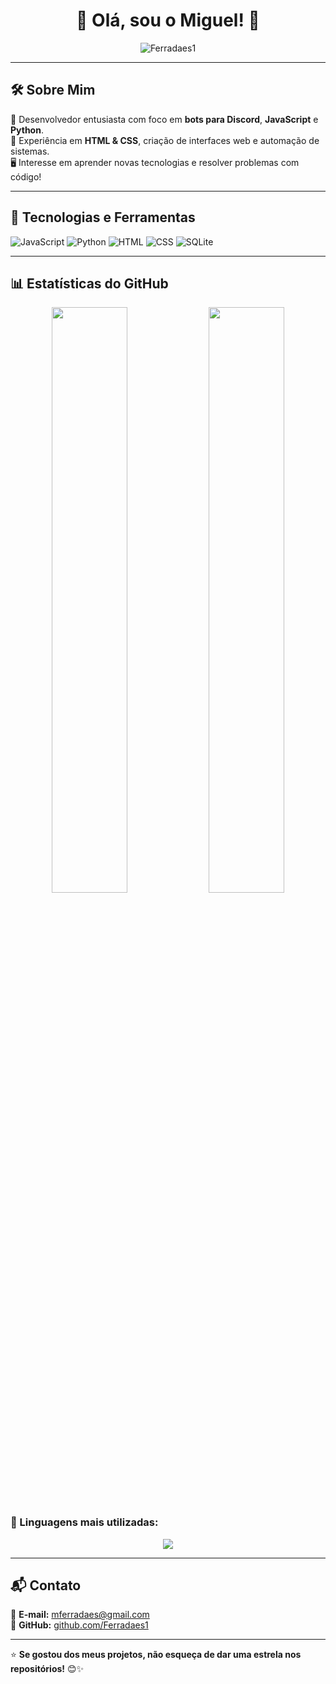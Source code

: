 <h1 align="center">👋 Olá, sou o Miguel! 🚀</h1>

<p align="center">
  <img src="https://komarev.com/ghpvc/?username=Ferradaes1&label=Profile%20views&color=0e75b6&style=flat" alt="Ferradaes1" />
</p>

---

## 🛠️ Sobre Mim

🎯 Desenvolvedor entusiasta com foco em **bots para Discord**, **JavaScript** e **Python**.\
📌 Experiência em **HTML & CSS**, criação de interfaces web e automação de sistemas.\
🖥️ Interesse em aprender novas tecnologias e resolver problemas com código!

---

## 🚀 Tecnologias e Ferramentas

![JavaScript](https://img.shields.io/badge/-JavaScript-F7DF1E?style=for-the-badge&logo=javascript&logoColor=black)
![Python](https://img.shields.io/badge/-Python-3776AB?style=for-the-badge&logo=python&logoColor=white)
![HTML](https://img.shields.io/badge/-HTML5-E34F26?style=for-the-badge&logo=html5&logoColor=white)
![CSS](https://img.shields.io/badge/-CSS3-1572B6?style=for-the-badge&logo=css3)
![SQLite](https://img.shields.io/badge/-SQLite-003B57?style=for-the-badge&logo=sqlite&logoColor=white)

---

## 📊 Estatísticas do GitHub

<p align="center">
  <img width="49%" src="https://github-readme-stats.vercel.app/api?username=Ferradaes1&show_icons=true&theme=radical" />
  <img width="49%" src="https://github-readme-streak-stats.herokuapp.com/?user=Ferradaes1&theme=radical" />
</p>

### 📌 Linguagens mais utilizadas:

<p align="center">
  <img src="https://github-readme-stats.vercel.app/api/top-langs/?username=Ferradaes1&layout=compact&langs_count=8&theme=radical"/>
</p>

---

## 📬 Contato

📧 **E-mail:** [mferradaes@gmail.com](mailto:mferradaes@gmail.com)\
🐍 **GitHub:** [github.com/Ferradaes1](https://github.com/Ferradaes1)

---

⭐ **Se gostou dos meus projetos, não esqueça de dar uma estrela nos repositórios!** 😊✨
